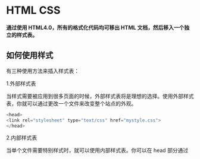 # HTML CSS

**通过使用 HTML4.0，所有的格式化代码均可移出 HTML 文档，然后移入一个独立的样式表。**

## 如何使用样式

有三种使用方法来插入样式表：

1.外部样式表

当样式需要被应用到很多页面的时候，外部样式表将是理想的选择。使用外部样式表，你就可以通过更改一个文件来改变整个站点的外观。

```javascript
<head>
<link rel="stylesheet" type="text/css" href="mystyle.css">
</head>        
```

2.内部样式表

当单个文件需要特别样式时，就可以使用内部样式表。你可以在 head 部分通过 <style> 标签定义内部样式表。

```javascript
<head>
<style type="text/css">
   body{background-color:red}
   p{margin-left:20px}
<style>
<head>  
```

3.内联样式

当特殊的样式需要应用到个别元素时，就可以使用内联样式。 使用内联样式的方法是在相关的标签中使用样式属性。样式属性可以包含任何 CSS 属性。以下实例显示出如何改变段落的颜色和左外边距。

```javascript
<p style="color:red; margin-left:20px">This is a paragraph</p>
```

| 标签       | 描述                                                         |
| :--------- | :----------------------------------------------------------- |
| <style>    | 定义样式定义。                                               |
| <link>     | 定义资源引用。                                               |
| <div>      | 定义文档中的节或区域（块级）。                               |
| <span>     | 定义文档中的行内的小块或区域。                               |
| <font>     | 规定文本的字体、字体尺寸、字体颜色。不赞成使用。请使用样式。 |
| <basefont> | 定义基准字体。不赞成使用。请使用样式。                       |
| <center>   | 对文本进行水平居中。不赞成使用。请使用样式。                 |